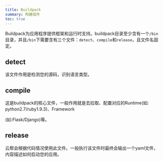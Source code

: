 ```yaml
---
title: Buildpack
summary: 构建组件
toc: true
---
```


Buildpack为应用程序提供框架和运行时支持。buildpack目录至少含有一个`/bin`目录，并且`/bin`下需要含有三个文件：`detect`、`compile`和`release`，且文件名固定。

## detect

该文件作用是检测您的源码，识别语言类型。

## compile

这是buildpack的核心文件，一般作用就是去拉取、配置对应的Runtime(如: python2.7/ruby1.9.3)、Framework

(如:Flask/Django)等。

## release

云帮会根据代码情况使用此文件。一般执行该文件时最终会输出一个yaml文件，内容描述如何启动您的应用。